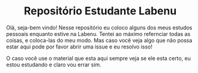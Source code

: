 <h1 align="center">Repositório Estudante Labenu</h1>

Olá, seja-bem vindo! Nesse repositório eu coloco alguns dos meus estudos pessoais enquanto estive na Labenu. Tentei ao máximo refernciar todas as coisas, e coloca-las do meu modo. Mas caso você veja algo que não possa estar aqui pode por favor abrir uma issue e eu resolvo isso!

O caso você use o material que esta aqui sempre veja se ele esta certo, eu estou estudando e claro vou errar sim.